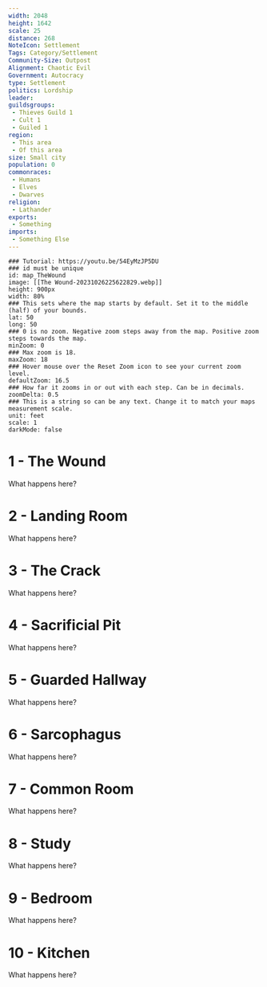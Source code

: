 ```yaml
---
width: 2048
height: 1642
scale: 25
distance: 268
NoteIcon: Settlement
Tags: Category/Settlement
Community-Size: Outpost
Alignment: Chaotic Evil
Government: Autocracy
type: Settlement
politics: Lordship
leader: 
guildsgroups:
 - Thieves Guild 1
 - Cult 1
 - Guiled 1
region: 
 - This area
 - Of this area
size: Small city
population: 0
commonraces:
 - Humans
 - Elves
 - Dwarves
religion:
 - Lathander
exports: 
 - Something
imports: 
 - Something Else
---
```


```leaflet
### Tutorial: https://youtu.be/54EyMzJP5DU
### id must be unique
id: map_TheWound
image: [[The Wound-20231026225622829.webp]]
height: 900px
width: 80%
### This sets where the map starts by default. Set it to the middle (half) of your bounds. 
lat: 50
long: 50
### 0 is no zoom. Negative zoom steps away from the map. Positive zoom steps towards the map. 
minZoom: 0
### Max zoom is 18. 
maxZoom: 18
### Hover mouse over the Reset Zoom icon to see your current zoom level. 
defaultZoom: 16.5
### How far it zooms in or out with each step. Can be in decimals. 
zoomDelta: 0.5
### This is a string so can be any text. Change it to match your maps measurement scale. 
unit: feet
scale: 1
darkMode: false
```

# 1 - The Wound

What happens here?

# 2 - Landing Room

What happens here?

# 3 - The Crack

What happens here?

# 4 - Sacrificial Pit

What happens here?

# 5 - Guarded Hallway

What happens here?

#  6 - Sarcophagus

What happens here?

# 7 - Common Room

What happens here?

# 8 - Study

What happens here?

# 9 - Bedroom

What happens here?

# 10 - Kitchen

What happens here?